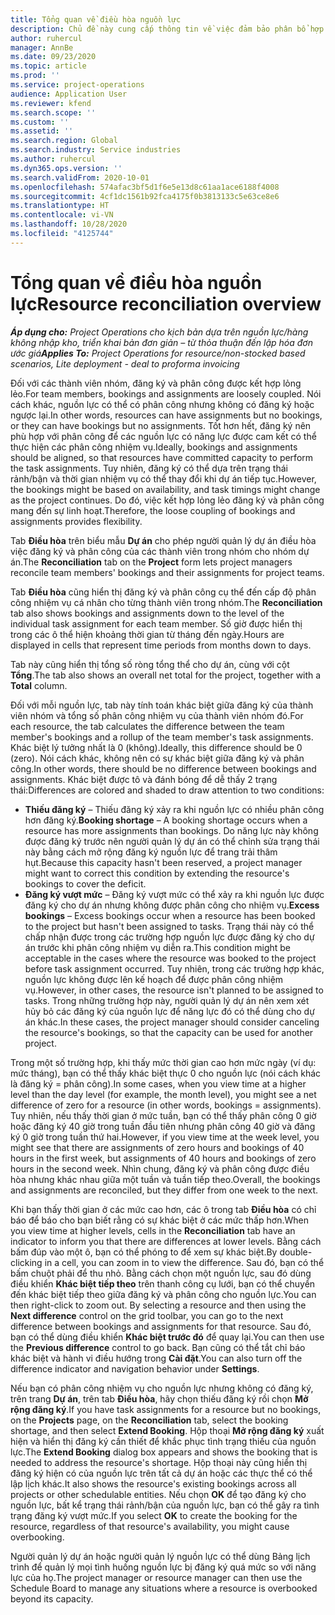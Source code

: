 ```yaml
---
title: Tổng quan về điều hòa nguồn lực
description: Chủ đề này cung cấp thông tin về việc đảm bảo phân bổ hợp lý trong việc đăng ký và phân công nguồn lực cho dự án.
author: ruhercul
manager: AnnBe
ms.date: 09/23/2020
ms.topic: article
ms.prod: ''
ms.service: project-operations
audience: Application User
ms.reviewer: kfend
ms.search.scope: ''
ms.custom: ''
ms.assetid: ''
ms.search.region: Global
ms.search.industry: Service industries
ms.author: ruhercul
ms.dyn365.ops.version: ''
ms.search.validFrom: 2020-10-01
ms.openlocfilehash: 574afac3bf5d1f6e5e13d8c61aa1ace6188f4008
ms.sourcegitcommit: 4cf1dc1561b92fca4175f0b3813133c5e63ce8e6
ms.translationtype: HT
ms.contentlocale: vi-VN
ms.lasthandoff: 10/28/2020
ms.locfileid: "4125744"
---
```

# <a name="resource-reconciliation-overview"></a><span data-ttu-id="b6439-103">Tổng quan về điều hòa nguồn lực</span><span class="sxs-lookup"><span data-stu-id="b6439-103">Resource reconciliation overview</span></span>

<span data-ttu-id="b6439-104">_**Áp dụng cho:** Project Operations cho kịch bản dựa trên nguồn lực/hàng không nhập kho, triển khai bản đơn giản – từ thỏa thuận đến lập hóa đơn ước giá_</span><span class="sxs-lookup"><span data-stu-id="b6439-104">_**Applies To:** Project Operations for resource/non-stocked based scenarios, Lite deployment - deal to proforma invoicing_</span></span>

<span data-ttu-id="b6439-105">Đối với các thành viên nhóm, đăng ký và phân công được kết hợp lỏng lẻo.</span><span class="sxs-lookup"><span data-stu-id="b6439-105">For team members, bookings and assignments are loosely coupled.</span></span> <span data-ttu-id="b6439-106">Nói cách khác, nguồn lực có thể có phân công nhưng không có đăng ký hoặc ngược lại.</span><span class="sxs-lookup"><span data-stu-id="b6439-106">In other words, resources can have assignments but no bookings, or they can have bookings but no assignments.</span></span> <span data-ttu-id="b6439-107">Tốt hơn hết, đăng ký nên phù hợp với phân công để các nguồn lực có năng lực được cam kết có thể thực hiện các phân công nhiệm vụ.</span><span class="sxs-lookup"><span data-stu-id="b6439-107">Ideally, bookings and assignments should be aligned, so that resources have committed capacity to perform the task assignments.</span></span> <span data-ttu-id="b6439-108">Tuy nhiên, đăng ký có thể dựa trên trạng thái rảnh/bận và thời gian nhiệm vụ có thể thay đổi khi dự án tiếp tục.</span><span class="sxs-lookup"><span data-stu-id="b6439-108">However, the bookings might be based on availability, and task timings might change as the project continues.</span></span> <span data-ttu-id="b6439-109">Do đó, việc kết hợp lỏng lẻo đăng ký và phân công mang đến sự linh hoạt.</span><span class="sxs-lookup"><span data-stu-id="b6439-109">Therefore, the loose coupling of bookings and assignments provides flexibility.</span></span>

<span data-ttu-id="b6439-110">Tab **Điều hòa** trên biểu mẫu **Dự án** cho phép người quản lý dự án điều hòa việc đăng ký và phân công của các thành viên trong nhóm cho nhóm dự án.</span><span class="sxs-lookup"><span data-stu-id="b6439-110">The **Reconciliation** tab on the **Project** form lets project managers reconcile team members' bookings and their assignments for project teams.</span></span>

<span data-ttu-id="b6439-111">Tab **Điều hòa** cũng hiển thị đăng ký và phân công cụ thể đến cấp độ phân công nhiệm vụ cá nhân cho từng thành viên trong nhóm.</span><span class="sxs-lookup"><span data-stu-id="b6439-111">The **Reconciliation** tab also shows bookings and assignments down to the level of the individual task assignment for each team member.</span></span> <span data-ttu-id="b6439-112">Số giờ được hiển thị trong các ô thể hiện khoảng thời gian từ tháng đến ngày.</span><span class="sxs-lookup"><span data-stu-id="b6439-112">Hours are displayed in cells that represent time periods from months down to days.</span></span>

<span data-ttu-id="b6439-113">Tab này cũng hiển thị tổng số ròng tổng thể cho dự án, cùng với cột **Tổng**.</span><span class="sxs-lookup"><span data-stu-id="b6439-113">The tab also shows an overall net total for the project, together with a **Total** column.</span></span>

<span data-ttu-id="b6439-114">Đối với mỗi nguồn lực, tab này tính toán khác biệt giữa đăng ký của thành viên nhóm và tổng số phân công nhiệm vụ của thành viên nhóm đó.</span><span class="sxs-lookup"><span data-stu-id="b6439-114">For each resource, the tab calculates the difference between the team member's bookings and a rollup of the team member's task assignments.</span></span> <span data-ttu-id="b6439-115">Khác biệt lý tưởng nhất là 0 (không).</span><span class="sxs-lookup"><span data-stu-id="b6439-115">Ideally, this difference should be 0 (zero).</span></span> <span data-ttu-id="b6439-116">Nói cách khác, không nên có sự khác biệt giữa đăng ký và phân công.</span><span class="sxs-lookup"><span data-stu-id="b6439-116">In other words, there should be no difference between bookings and assignments.</span></span> <span data-ttu-id="b6439-117">Khác biệt được tô và đánh bóng để dễ thấy 2 trạng thái:</span><span class="sxs-lookup"><span data-stu-id="b6439-117">Differences are colored and shaded to draw attention to two conditions:</span></span>

- <span data-ttu-id="b6439-118">**Thiếu đăng ký** – Thiếu đăng ký xảy ra khi nguồn lực có nhiều phân công hơn đăng ký.</span><span class="sxs-lookup"><span data-stu-id="b6439-118">**Booking shortage** – A booking shortage occurs when a resource has more assignments than bookings.</span></span> <span data-ttu-id="b6439-119">Do năng lực này không được đăng ký trước nên người quản lý dự án có thể chỉnh sửa trạng thái này bằng cách mở rộng đăng ký nguồn lực để trang trải thâm hụt.</span><span class="sxs-lookup"><span data-stu-id="b6439-119">Because this capacity hasn't been reserved, a project manager might want to correct this condition by extending the resource's bookings to cover the deficit.</span></span>
- <span data-ttu-id="b6439-120">**Đăng ký vượt mức** – Đăng ký vượt mức có thể xảy ra khi nguồn lực được đăng ký cho dự án nhưng không được phân công cho nhiệm vụ.</span><span class="sxs-lookup"><span data-stu-id="b6439-120">**Excess bookings** – Excess bookings occur when a resource has been booked to the project but hasn't been assigned to tasks.</span></span> <span data-ttu-id="b6439-121">Trạng thái này có thể chấp nhận được trong các trường hợp nguồn lực được đăng ký cho dự án trước khi phân công nhiệm vụ diễn ra.</span><span class="sxs-lookup"><span data-stu-id="b6439-121">This condition might be acceptable in the cases where the resource was booked to the project before task assignment occurred.</span></span> <span data-ttu-id="b6439-122">Tuy nhiên, trong các trường hợp khác, nguồn lực không được lên kế hoạch để được phân công nhiệm vụ.</span><span class="sxs-lookup"><span data-stu-id="b6439-122">However, in other cases, the resource isn't planned to be assigned to tasks.</span></span> <span data-ttu-id="b6439-123">Trong những trường hợp này, người quản lý dự án nên xem xét hủy bỏ các đăng ký của nguồn lực để năng lực đó có thể dùng cho dự án khác.</span><span class="sxs-lookup"><span data-stu-id="b6439-123">In these cases, the project manager should consider canceling the resource's bookings, so that the capacity can be used for another project.</span></span>

<span data-ttu-id="b6439-124">Trong một số trường hợp, khi thấy mức thời gian cao hơn mức ngày (ví dụ: mức tháng), bạn có thể thấy khác biệt thực 0 cho nguồn lực (nói cách khác là đăng ký = phân công).</span><span class="sxs-lookup"><span data-stu-id="b6439-124">In some cases, when you view time at a higher level than the day level (for example, the month level), you might see a net difference of zero for a resource (in other words, bookings = assignments).</span></span> <span data-ttu-id="b6439-125">Tuy nhiên, nếu thấy thời gian ở mức tuần, bạn có thể thấy phân công 0 giờ hoặc đăng ký 40 giờ trong tuần đầu tiên nhưng phân công 40 giờ và đăng ký 0 giờ trong tuần thứ hai.</span><span class="sxs-lookup"><span data-stu-id="b6439-125">However, if you view time at the week level, you might see that there are assignments of zero hours and bookings of 40 hours in the first week, but assignments of 40 hours and bookings of zero hours in the second week.</span></span> <span data-ttu-id="b6439-126">Nhìn chung, đăng ký và phân công được điều hòa nhưng khác nhau giữa một tuần và tuần tiếp theo.</span><span class="sxs-lookup"><span data-stu-id="b6439-126">Overall, the bookings and assignments are reconciled, but they differ from one week to the next.</span></span>

<span data-ttu-id="b6439-127">Khi bạn thấy thời gian ở các mức cao hơn, các ô trong tab **Điều hòa** có chỉ báo để báo cho bạn biết rằng có sự khác biệt ở các mức thấp hơn.</span><span class="sxs-lookup"><span data-stu-id="b6439-127">When you view time at higher levels, cells in the **Reconciliation** tab have an indicator to inform you that there are differences at lower levels.</span></span> <span data-ttu-id="b6439-128">Bằng cách bấm đúp vào một ô, bạn có thể phóng to để xem sự khác biệt.</span><span class="sxs-lookup"><span data-stu-id="b6439-128">By double-clicking in a cell, you can zoom in to view the difference.</span></span> <span data-ttu-id="b6439-129">Sau đó, bạn có thể bấm chuột phải để thu nhỏ. Bằng cách chọn một nguồn lực, sau đó dùng điều khiển **Khác biệt tiếp theo** trên thanh công cụ lưới, bạn có thể chuyển đến khác biệt tiếp theo giữa đăng ký và phân công cho nguồn lực.</span><span class="sxs-lookup"><span data-stu-id="b6439-129">You can then right-click to zoom out. By selecting a resource and then using the **Next difference** control on the grid toolbar, you can go to the next difference between bookings and assignments for that resource.</span></span> <span data-ttu-id="b6439-130">Sau đó, bạn có thể dùng điều khiển **Khác biệt trước đó** để quay lại.</span><span class="sxs-lookup"><span data-stu-id="b6439-130">You can then use the **Previous difference** control to go back.</span></span> <span data-ttu-id="b6439-131">Bạn cũng có thể tắt chỉ báo khác biệt và hành vi điều hướng trong **Cài đặt**.</span><span class="sxs-lookup"><span data-stu-id="b6439-131">You can also turn off the difference indicator and navigation behavior under **Settings**.</span></span>


<span data-ttu-id="b6439-132">Nếu bạn có phân công nhiệm vụ cho nguồn lực nhưng không có đăng ký, trên trang **Dự án**, trên tab **Điều hòa**, hãy chọn thiếu đăng ký rồi chọn **Mở rộng đăng ký**.</span><span class="sxs-lookup"><span data-stu-id="b6439-132">If you have task assignments for a resource but no bookings, on the **Projects** page, on the **Reconciliation** tab, select the booking shortage, and then select **Extend Booking**.</span></span> <span data-ttu-id="b6439-133">Hộp thoại **Mở rộng đăng ký** xuất hiện và hiển thị đăng ký cần thiết để khắc phục tình trạng thiếu của nguồn lực.</span><span class="sxs-lookup"><span data-stu-id="b6439-133">The **Extend Booking** dialog box appears and shows the booking that is needed to address the resource's shortage.</span></span> <span data-ttu-id="b6439-134">Hộp thoại này cũng hiển thị đăng ký hiện có của nguồn lực trên tất cả dự án hoặc các thực thể có thể lập lịch khác.</span><span class="sxs-lookup"><span data-stu-id="b6439-134">It also shows the resource's existing bookings across all projects or other schedulable entities.</span></span> <span data-ttu-id="b6439-135">Nếu chọn **OK** để tạo đăng ký cho nguồn lực, bất kể trạng thái rảnh/bận của nguồn lực, bạn có thể gây ra tình trạng đăng ký vượt mức.</span><span class="sxs-lookup"><span data-stu-id="b6439-135">If you select **OK** to create the booking for the resource, regardless of that resource's availability, you might cause overbooking.</span></span>

<span data-ttu-id="b6439-136">Người quản lý dự án hoặc người quản lý nguồn lực có thể dùng Bảng lịch trình để quản lý mọi tình huống nguồn lực bị đăng ký quá mức so với năng lực của họ.</span><span class="sxs-lookup"><span data-stu-id="b6439-136">The project manager or resource manager can then use the Schedule Board to manage any situations where a resource is overbooked beyond its capacity.</span></span>

